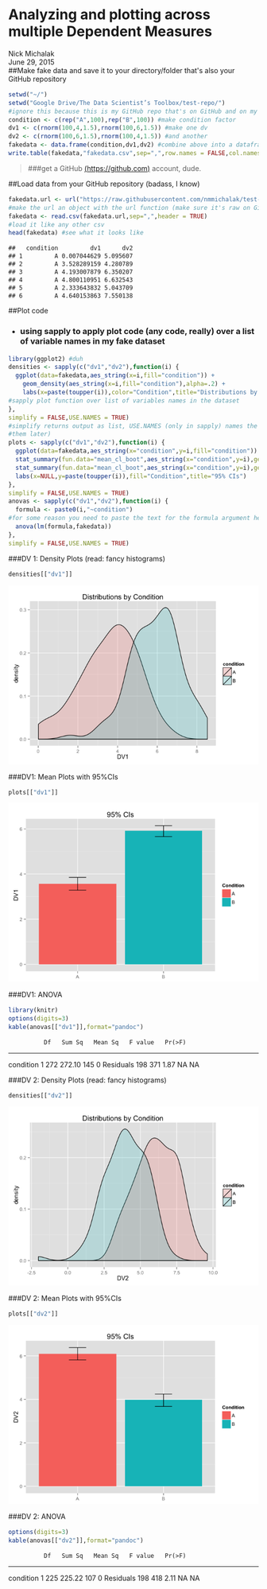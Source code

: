 # Analyzing and plotting across multiple Dependent Measures
Nick Michalak  
June 29, 2015  
##Make fake data and save it to your directory/folder that's also your GitHub repository

```r
setwd("~/")
setwd("Google Drive/The Data Scientist’s Toolbox/test-repo/")
#ignore this because this is my GitHub repo that's on GitHub and on my computer
condition <- c(rep("A",100),rep("B",100)) #make condition factor
dv1 <- c(rnorm(100,4,1.5),rnorm(100,6,1.5)) #make one dv
dv2 <- c(rnorm(100,6,1.5),rnorm(100,4,1.5)) #and another
fakedata <- data.frame(condition,dv1,dv2) #combine above into a dataframe
write.table(fakedata,"fakedata.csv",sep=",",row.names = FALSE,col.names = TRUE) #save as a csv
```

> ###get a GitHub [(https://github.com)](https://github.com/) account, dude.

##Load data from your GitHub repository (badass, I know)

```r
fakedata.url <- url("https://raw.githubusercontent.com/nmmichalak/test-repo/master/fakedata.csv")
#make the url an object with the url function (make sure it's raw on GitHub)
fakedata <- read.csv(fakedata.url,sep=",",header = TRUE)
#load it like any other csv
head(fakedata) #see what it looks like
```

```
##   condition         dv1      dv2
## 1         A 0.007044629 5.095607
## 2         A 3.528289159 4.280789
## 3         A 4.193007879 6.350207
## 4         A 4.800110951 6.632543
## 5         A 2.333643832 5.043709
## 6         A 4.640153863 7.550138
```

##Plot code
* ### using sapply to apply plot code (any code, really) over a list of variable names in my fake dataset


```r
library(ggplot2) #duh
densities <- sapply(c("dv1","dv2"),function(i) {
  ggplot(data=fakedata,aes_string(x=i,fill="condition")) +
    geom_density(aes_string(x=i,fill="condition"),alpha=.2) +
    labs(x=paste(toupper(i)),color="Condition",title="Distributions by Condition")
#sapply plot function over list of variables names in the dataset
},
simplify = FALSE,USE.NAMES = TRUE)
#simplify returns output as list, USE.NAMES (only in sapply) names the objects in the list (nice for calling
#them later)
plots <- sapply(c("dv1","dv2"),function(i) {
  ggplot(data=fakedata,aes_string(x="condition",y=i,fill="condition")) +
  stat_summary(fun.data="mean_cl_boot",aes_string(x="condition",y=i),geom="bar") +
  stat_summary(fun.data="mean_cl_boot",aes_string(x="condition",y=i),geom="errorbar",width=.2) +
  labs(x=NULL,y=paste(toupper(i)),fill="Condition",title="95% CIs")
},
simplify = FALSE,USE.NAMES = TRUE)
anovas <- sapply(c("dv1","dv2"),function(i) {
  formula <- paste0(i,"~condition")
#for some reason you need to paste the text for the formula argument here
  anova(lm(formula,fakedata))
},
simplify = FALSE,USE.NAMES = TRUE)
```

###DV 1: Density Plots (read: fancy histograms)

```r
densities[["dv1"]]
```

![](downloading_and_analyzing_data_from_your_GitHub_files/figure-html/unnamed-chunk-4-1.png) 

###DV1: Mean Plots with 95%CIs

```r
plots[["dv1"]]
```

![](downloading_and_analyzing_data_from_your_GitHub_files/figure-html/unnamed-chunk-5-1.png) 

###DV1: ANOVA

```r
library(knitr)
options(digits=3)
kable(anovas[["dv1"]],format="pandoc")
```

              Df   Sum Sq   Mean Sq   F value   Pr(>F)
----------  ----  -------  --------  --------  -------
condition      1      272    272.10       145        0
Residuals    198      371      1.87        NA       NA

###DV 2: Density Plots (read: fancy histograms)

```r
densities[["dv2"]]
```

![](downloading_and_analyzing_data_from_your_GitHub_files/figure-html/unnamed-chunk-7-1.png) 

###DV 2: Mean Plots with 95%CIs

```r
plots[["dv2"]]
```

![](downloading_and_analyzing_data_from_your_GitHub_files/figure-html/unnamed-chunk-8-1.png) 

###DV 2: ANOVA

```r
options(digits=3)
kable(anovas[["dv2"]],format="pandoc")
```

              Df   Sum Sq   Mean Sq   F value   Pr(>F)
----------  ----  -------  --------  --------  -------
condition      1      225    225.22       107        0
Residuals    198      418      2.11        NA       NA
